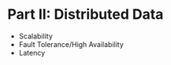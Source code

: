 # Part II: Distributed Data

<ul>
    <li>Scalability</li>
    <li>Fault Tolerance/High Availability</li>
    <li>Latency</li>
</ul>